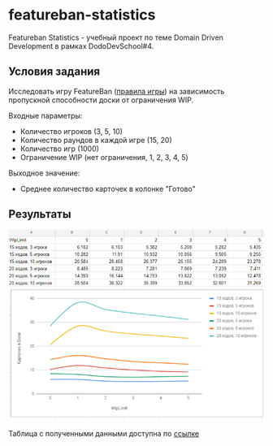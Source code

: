 # featureban-statistics
Featureban Statistics - учебный проект по теме Domain Driven Development в рамках DodoDevSchool#4.

## Условия задания
Исследовать игру FeatureBan ([правила игры](https://www.dropbox.com/s/01mbav05k4bogen/featureban-slides-2.2-rus.pdf)) на зависимость пропускной способности доски от ограничения WIP.

Входные параметры:
* Количество игроков (3, 5, 10)
* Количество раундов в каждой игре (15, 20)
* Количество игр (1000)
* Ограничение WIP (нет ограничения, 1, 2, 3, 4, 5)

Выходное значение:
* Среднее количество карточек в колонке "Готово"

## Результаты

![Результат генерации](statistics.png)

Таблица с полученными данными доступна по [ссылке](https://docs.google.com/spreadsheets/d/12t2HNCd5_-6VOfRBJ6Apxe8TzEFmKgQJVYcBH6L3taE/edit#gid=657673999)